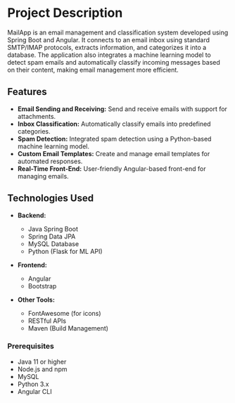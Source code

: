 # Project Description

MailApp is an email management and classification system developed using Spring Boot and Angular. It connects to an email inbox using standard SMTP/IMAP protocols, extracts information, and categorizes it into a database. The application also integrates a machine learning model to detect spam emails and automatically classify incoming messages based on their content, making email management more efficient.

## Features

- **Email Sending and Receiving:** Send and receive emails with support for attachments.
- **Inbox Classification:** Automatically classify emails into predefined categories.
- **Spam Detection:** Integrated spam detection using a Python-based machine learning model.
- **Custom Email Templates:** Create and manage email templates for automated responses.
- **Real-Time Front-End:** User-friendly Angular-based front-end for managing emails.

## Technologies Used

- **Backend:**
  - Java Spring Boot
  - Spring Data JPA
  - MySQL Database
  - Python (Flask for ML API)
  
- **Frontend:**
  - Angular
  - Bootstrap

- **Other Tools:**
  - FontAwesome (for icons)
  - RESTful APIs
  - Maven (Build Management)

### Prerequisites

- Java 11 or higher
- Node.js and npm
- MySQL
- Python 3.x
- Angular CLI
